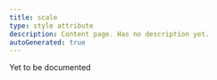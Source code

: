 ```yaml
---
title: scale
type: style attribute
description: Content page. Has no description yet.
autoGenerated: true
---
```


Yet to be documented